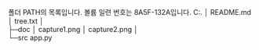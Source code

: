 폴더 PATH의 목록입니다.
볼륨 일련 번호는 8A5F-132A입니다.
C:.
│  README.md
│  tree.txt
│  
├─doc
│      capture1.png
│      capture2.png
│      
└─src
        app.py
        
        

